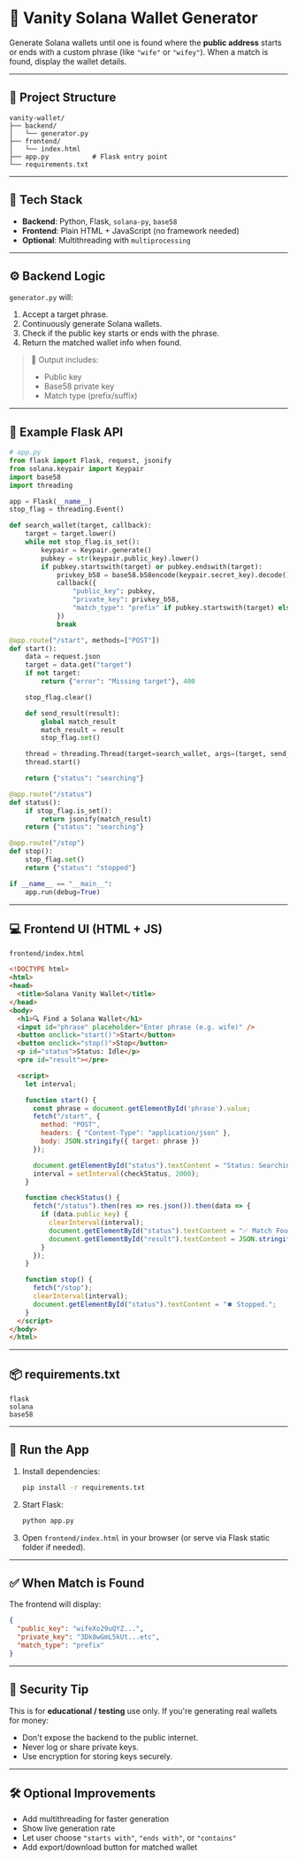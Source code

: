 # 🎯 Vanity Solana Wallet Generator

Generate Solana wallets until one is found where the **public address** starts or ends with a custom phrase (like `"wife"` or `"wifey"`). When a match is found, display the wallet details.

---

## 📁 Project Structure

```
vanity-wallet/
├── backend/
│   └── generator.py
├── frontend/
│   └── index.html
├── app.py           # Flask entry point
└── requirements.txt
```

---

## 🔧 Tech Stack

- **Backend**: Python, Flask, `solana-py`, `base58`
- **Frontend**: Plain HTML + JavaScript (no framework needed)
- **Optional**: Multithreading with `multiprocessing`

---

## ⚙️ Backend Logic

`generator.py` will:

1. Accept a target phrase.
2. Continuously generate Solana wallets.
3. Check if the public key starts or ends with the phrase.
4. Return the matched wallet info when found.

> 🔐 Output includes:  
> - Public key  
> - Base58 private key  
> - Match type (prefix/suffix)

---

## 🧪 Example Flask API

```python
# app.py
from flask import Flask, request, jsonify
from solana.keypair import Keypair
import base58
import threading

app = Flask(__name__)
stop_flag = threading.Event()

def search_wallet(target, callback):
    target = target.lower()
    while not stop_flag.is_set():
        keypair = Keypair.generate()
        pubkey = str(keypair.public_key).lower()
        if pubkey.startswith(target) or pubkey.endswith(target):
            privkey_b58 = base58.b58encode(keypair.secret_key).decode()
            callback({
                "public_key": pubkey,
                "private_key": privkey_b58,
                "match_type": "prefix" if pubkey.startswith(target) else "suffix"
            })
            break

@app.route("/start", methods=["POST"])
def start():
    data = request.json
    target = data.get("target")
    if not target:
        return {"error": "Missing target"}, 400

    stop_flag.clear()

    def send_result(result):
        global match_result
        match_result = result
        stop_flag.set()

    thread = threading.Thread(target=search_wallet, args=(target, send_result))
    thread.start()

    return {"status": "searching"}

@app.route("/status")
def status():
    if stop_flag.is_set():
        return jsonify(match_result)
    return {"status": "searching"}

@app.route("/stop")
def stop():
    stop_flag.set()
    return {"status": "stopped"}

if __name__ == "__main__":
    app.run(debug=True)
```

---

## 💻 Frontend UI (HTML + JS)

`frontend/index.html`

```html
<!DOCTYPE html>
<html>
<head>
  <title>Solana Vanity Wallet</title>
</head>
<body>
  <h1>🔍 Find a Solana Wallet</h1>
  <input id="phrase" placeholder="Enter phrase (e.g. wife)" />
  <button onclick="start()">Start</button>
  <button onclick="stop()">Stop</button>
  <p id="status">Status: Idle</p>
  <pre id="result"></pre>

  <script>
    let interval;

    function start() {
      const phrase = document.getElementById('phrase').value;
      fetch("/start", {
        method: "POST",
        headers: { "Content-Type": "application/json" },
        body: JSON.stringify({ target: phrase })
      });

      document.getElementById("status").textContent = "Status: Searching...";
      interval = setInterval(checkStatus, 2000);
    }

    function checkStatus() {
      fetch("/status").then(res => res.json()).then(data => {
        if (data.public_key) {
          clearInterval(interval);
          document.getElementById("status").textContent = "✅ Match Found!";
          document.getElementById("result").textContent = JSON.stringify(data, null, 2);
        }
      });
    }

    function stop() {
      fetch("/stop");
      clearInterval(interval);
      document.getElementById("status").textContent = "⏹️ Stopped.";
    }
  </script>
</body>
</html>
```

---

## 📦 requirements.txt

```
flask
solana
base58
```

---

## 🚀 Run the App

1. Install dependencies:
    ```bash
    pip install -r requirements.txt
    ```

2. Start Flask:
    ```bash
    python app.py
    ```

3. Open `frontend/index.html` in your browser (or serve via Flask static folder if needed).

---

## ✅ When Match is Found

The frontend will display:

```json
{
  "public_key": "wifeXo29uQYZ...",
  "private_key": "3Dk8wGmL5kUt...etc",
  "match_type": "prefix"
}
```

---

## 🔐 Security Tip

This is for **educational / testing** use only. If you're generating real wallets for money:

- Don't expose the backend to the public internet.
- Never log or share private keys.
- Use encryption for storing keys securely.

---

## 🛠 Optional Improvements

- Add multithreading for faster generation
- Show live generation rate
- Let user choose `"starts with"`, `"ends with"`, or `"contains"`
- Add export/download button for matched wallet
